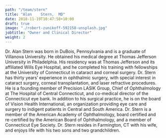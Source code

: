 ```yaml
---
path: "/team/stern"
title: "Alan	Stern,	MD"
date: 2018-11-19T10:47:58+10:00
draft: true
image: "./robert-zunikoff-592158-unsplash.jpg"
jobtitle: "Owner and Clinical Director"
weight: 2
---
```



Dr.	Alan	Stern	was	born	in	DuBois,	Pennsylvania	and	is	a	graduate	of	Villanova
University.	He	obtained	his	medical	degree	at	Thomas	Jefferson	University	in
Philadelphia.	His	residency	was	at	Thomas	Jefferson	and	its	affiliated	Wills	Eye
Hospital,	and	he	completed	his	training	with	fellowships	at	the	University	of
Connecticut in	cataract	and	corneal	surgery.
Dr.	Stern	has	thirty	years’	experience	in	ophthalmic	surgery,	with	special	interest	in
cataract	surgery,	corneal	transplantation,	and	laser	refractive	procedures.	He	is	a
founding	member	of	Precision	LASIK	Group,	Chief	of	Ophthalmology	at	The	Hospital
of	Central	Connecticut,	and	co-medical	director	of	the	Connecticut	eye	bank.
In	addition	to	his	surgical	practice,	he	is	on	the	board	of	Vision	Health	International,
an	organization	providing	eye	care	and	surgery	to	indigent	patients	in	Central	and
South	America.
Dr.	Stern	is	a	member	of	the	American	Academy	of	Ophthalmology,	board	certified
and	re-certified	by	the	American	Board	of	Ophthalmology,	and	a	member	of
Connecticut	Eye	Society.	Dr.	Stern	resides	in	Farmington,	CT	with his	wife,	and
enjoys	life	with	his	two	sons	and	two	grandchildren.
